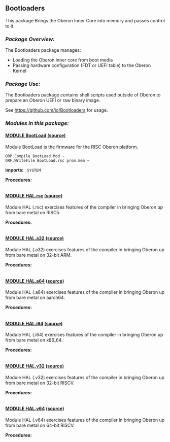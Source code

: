 ## Bootloaders
This package  Brings the Oberon Inner Core into memory and passes control to it.


### _Package Overview:_
The Bootloaders package manages:
* Loading the Oberon inner core from boot media
* Passing hardware configuration (FDT or UEFI table) to the Oberon Kernel
### _Package Use:_

The Bootloaders package contains shell scripts used outside of Oberon to prepare an Oberon UEFI or raw binary image.

See https://github.com/io/Bootloaders for usage.


### _Modules in this package:_

#### [MODULE BootLoad](https://github.com/io-core/doc/blob/main/core/Bootloaders/BootLoad.md) [(source)](https://github.com/io-core/Bootloaders/blob/main/BootLoad.Mod)
Module BootLoad is the firmware for the RISC Oberon platform.

    ORP.Compile BootLoad.Mod ~
    ORF.WriteFile BootLoad.rsc prom.mem ~                      


  **imports:** ` SYSTEM`

**Procedures:**
```
```


#### [MODULE HAL.rsc](https://github.com/io-core/doc/blob/main/core/Bootloaders/HAL.rsc.md) [(source)](https://github.com/io-core/Bootloaders/blob/main/HAL.rsc.Mod)
Module HAL (.rsc) exercises features of the compiler in bringing Oberon up from bare metal on RISC5.


**Procedures:**
```
```


#### [MODULE HAL.a32](https://github.com/io-core/doc/blob/main/core/Bootloaders/HAL.a32.md) [(source)](https://github.com/io-core/Bootloaders/blob/main/HAL.a32.Mod)
Module HAL (.a32) exercises features of the compiler in bringing Oberon up from bare metal on 32-bit ARM.


**Procedures:**
```
```


#### [MODULE HAL.a64](https://github.com/io-core/doc/blob/main/core/Bootloaders/HAL.a64.md) [(source)](https://github.com/io-core/Bootloaders/blob/main/HAL.a64.Mod)
Module HAL (.a64) exercises features of the compiler in bringing Oberon up from bare metal on aarch64.


**Procedures:**
```
```


#### [MODULE HAL.i64](https://github.com/io-core/doc/blob/main/core/Bootloaders/HAL.i64.md) [(source)](https://github.com/io-core/Bootloaders/blob/main/HAL.i64.Mod)
Module HAL (.i64) exercises features of the compiler in bringing Oberon up from bare metal on x86_64.


**Procedures:**
```
```


#### [MODULE HAL.v32](https://github.com/io-core/doc/blob/main/core/Bootloaders/HAL.v32.md) [(source)](https://github.com/io-core/Bootloaders/blob/main/HAL.v32.Mod)
Module HAL (.v32) exercises features of the compiler in bringing Oberon up from bare metal on 32-bit RISCV.


**Procedures:**
```
```


#### [MODULE HAL.v64](https://github.com/io-core/doc/blob/main/core/Bootloaders/HAL.v64.md) [(source)](https://github.com/io-core/Bootloaders/blob/main/HAL.v64.Mod)
Module HAL (.v64)  exercises features of the compiler in bringing Oberon up from bare metal on 64-bit RISCV.


**Procedures:**
```
```
